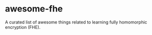 # awesome-fhe
A curated list of awesome things related to learning fully homomorphic encryption (FHE).
